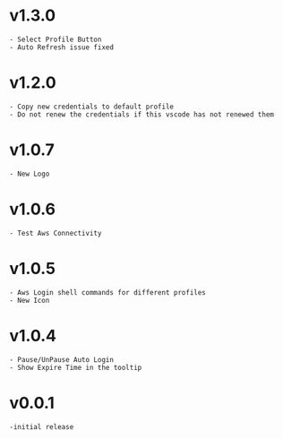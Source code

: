 # v1.3.0
    - Select Profile Button
    - Auto Refresh issue fixed 
# v1.2.0
    - Copy new credentials to default profile
    - Do not renew the credentials if this vscode has not renewed them
# v1.0.7
    - New Logo
# v1.0.6
    - Test Aws Connectivity
# v1.0.5
    - Aws Login shell commands for different profiles
    - New Icon
# v1.0.4
    - Pause/UnPause Auto Login
    - Show Expire Time in the tooltip
# v0.0.1
    -initial release